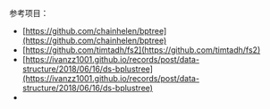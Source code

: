 

参考项目： 

-   [https://github.com/chainhelen/bptree](https://github.com/chainhelen/bptree)
-   [https://github.com/timtadh/fs2](https://github.com/timtadh/fs2)
-   [https://ivanzz1001.github.io/records/post/data-structure/2018/06/16/ds-bplustree](https://ivanzz1001.github.io/records/post/data-structure/2018/06/16/ds-bplustree)
-   